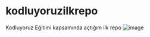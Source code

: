 # kodluyoruzilkrepo
Kodluyoruz Eğitimi kapsamında açtığım ilk repo
![image](https://user-images.githubusercontent.com/61869832/117791555-1e945780-b253-11eb-9b41-c451f9ae2784.png)


